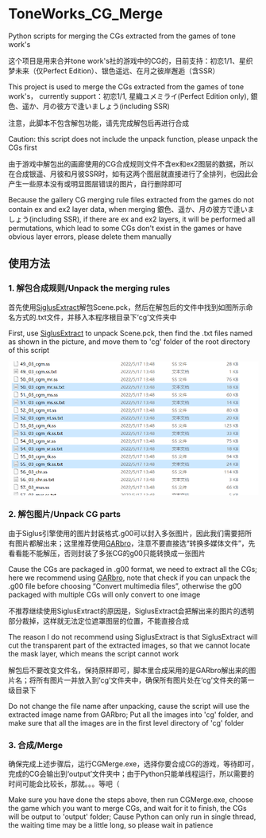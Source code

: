 # ToneWorks_CG_Merge

Python scripts for merging the CGs extracted from the games of tone work's

这个项目是用来合并tone work's社的游戏中的CG的，目前支持：初恋1/1、星织梦未来（仅Perfect Edition）、银色遥远、在月之彼岸邂逅（含SSR）

This project is used to merge the CGs extracted from the games of tone work's， currently support：初恋1/1, 星織ユメミライ(Perfect Edition only), 銀色、遥か、月の彼方で逢いましょう(including SSR)

注意，此脚本不包含解包功能，请先完成解包后再进行合成

Caution: this script does not include the unpack function, please unpack the CGs first

由于游戏中解包出的画廊使用的CG合成规则文件不含ex和ex2图层的数据，所以在合成银遥、月彼和月彼SSR时，如有这两个图层就直接进行了全排列，也因此会产生一些原本没有或明显图层错误的图片，自行删除即可

Because the gallery CG merging rule files extracted from the games do not contain ex and ex2 layer data, when merging 銀色、遥か、月の彼方で逢いましょう(including SSR), if there are ex and ex2 layers, it will be performed all permutations, which lead to some CGs don't exist in the games or have obvious layer errors, please delete them manually

## 使用方法

### 1. 解包合成规则/Unpack the merging rules

首先使用[SiglusExtract](https://github.com/xmoeproject/SiglusExtract)解包Scene.pck，然后在解包后的文件中找到如图所示命名方式的.txt文件，并移入本程序根目录下‘cg’文件夹中

First, use [SiglusExtract](https://github.com/xmoeproject/SiglusExtract) to unpack Scene.pck, then find the .txt files named as shown in the picture, and move them to 'cg' folder of the root directory of this script

<img src="./readme/01.png" width="879" alt="">

### 2. 解包图片/Unpack CG parts

由于Siglus引擎使用的图片封装格式.g00可以封入多张图片，因此我们需要把所有图片都解出来；这里推荐使用[GARbro](https://github.com/morkt/GARbro)，注意不要直接选“转换多媒体文件”，先看看能不能解压，否则封装了多张CG的g00只能转换成一张图片

Cause the CGs are packaged in .g00 format, we need to extract all the CGs; here we recommend using [GARbro](https://github.com/morkt/GARbro), note that check if you can unpack the .g00 file before choosing “Convert multimedia files”, otherwise the g00 packaged with multiple CGs will only convert to one image

不推荐继续使用SiglusExtract的原因是，SiglusExtract会把解出来的图片的透明部分裁掉，这样就无法定位遮罩图层的位置，不能直接合成

The reason I do not recommend using SiglusExtract is that SiglusExtract will cut the transparent part of the extracted images, so that we cannot locate the mask layer, which means the script cannot work

解包后不要改变文件名，保持原样即可，脚本里合成采用的是GARbro解出来的图片名；将所有图片一并放入到‘cg’文件夹中，确保所有图片处在‘cg’文件夹的第一级目录下

Do not change the file name after unpacking, cause the script will use the extracted image name from GARbro; Put all the images into 'cg' folder, and make sure that all the images are in the first level directory of 'cg' folder

### 3. 合成/Merge

确保完成上述步骤后，运行CGMerge.exe，选择你要合成CG的游戏，等待即可，完成的CG会输出到‘output’文件夹中；由于Python只能单线程运行，所以需要的时间可能会比较长，那就。。。等吧（

Make sure you have done the steps above, then run CGMerge.exe, choose the game which you want to merge CGs, and wait for it to finish, the CGs will be output to 'output' folder; Cause Python can only run in single thread, the waiting time may be a little long, so please wait in patience